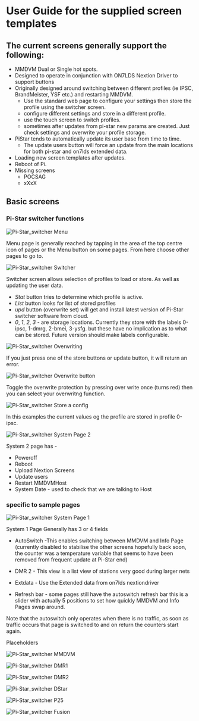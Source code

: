 
# User Guide for the supplied screen templates

## The current screens generally support the following:

- MMDVM Dual or Single hot spots.
- Designed to operate in conjunction with ON7LDS Nextion Driver to support buttons
- Originally designed around switching between different profiles (ie IPSC, BrandMeister, YSF etc.) and restarting MMDVM.
 	- Use the standard web page to configure your settings then store the profile using the switcher screen.
	- configure different settings and store in a different profile.
	- use the touch screen to switch profiles.
	- sometimes after updates from pi-star new params are created. Just check settings and overwrite your profile storage.
- PiStar tends to automatically update its user base from time to time.
	- The update users button will force an update from the main locations for both pi-star and on7lds extended data.
- Loading new screen templates after updates.
- Reboot of Pi.
- Missing screens
	- POCSAG
	- xXxX



## Basic screens

### Pi-Star switcher functions


![Pi-Star_switcher Menu](images/pss-menu.png?raw=true "Menu Screen")

Menu page is generally reached by tapping in the area of the top centre icon of pages or the Menu button on some pages. From here choose other pages to go to.


![Pi-Star_switcher Switcher](images/pss-switcher.png?raw=true "Switcher Screen")

Switcher screen allows selection of profiles to load or store. As well as updating the user data.
- *Stat* button tries to determine which profile is active.
- *List* button looks for list of stored profiles
- *upd* button (overwrite set) will get and install latest version of Pi-Star switcher software from cloud.
- *0*, *1*, *2*, *3* - are storage locations. Currently they store with the labels 0-ipsc, 1-dmrg, 2-bmei, 3-ysfg. but these have no implication as to what can be stored. Future version should make labels configurable.




![Pi-Star_switcher Overwriting](images/pss-overwrite-protection.png?raw=true "protection from overwriting")

If you just press one of the store buttons or update button, it will return an error.

![Pi-Star_switcher Overwrite button](images/pss-overwrite.png?raw=true "overwrite button")

Toggle the overwrite protection by pressing over write once (turns red)
then you can select your overwritng function.


![Pi-Star_switcher Store a config](images/pss-storeconfig.png?raw=true "Store a Config")

In this examples the current values og the profile are stored in profile 0-ipsc.

![Pi-Star_switcher System Page 2](images/pss-system2.png?raw=true "System Page 2")


System 2 page has -
- Poweroff
- Reboot  
- Upload Nextion Screens
- Update users
- Restart MMDVMHost
- System Date - used to check that we are talking to Host


### specific to sample pages

![Pi-Star_switcher System Page 1](images/pss-system1.png?raw=true "System Page 1")

System 1 Page Generally has 3 or 4 fields

- AutoSwitch  -This enables switching between MMDVM and Info Page (currently disabled to stabilise the other screens hopefully back soon, the counter was a temperature variable that seems to have been removed from frequent update at Pi-Star end)
- DMR 2 - This view is a list view of stations very good during larger nets
- Extdata - Use the Extended data from on7lds nextiondriver

- Refresh bar - some pages still have the autoswitch refresh bar this is a slider with actually 5 positions to set how quickly MMDVM and Info Pages swap around.

Note that the autoswitch only operates when there is no traffic, as soon as traffic occurs that page is switched to and on return the counters start again.


Placeholders

![Pi-Star_switcher MMDVM](images/pss-menu.png?raw=true "Menu Screen")

![Pi-Star_switcher DMR1](images/pss-menu.png?raw=true "Menu Screen")

![Pi-Star_switcher DMR2](images/pss-menu.png?raw=true "Menu Screen")

![Pi-Star_switcher DStar](images/pss-menu.png?raw=true "Menu Screen")

![Pi-Star_switcher P25](images/pss-menu.png?raw=true "Menu Screen")

![Pi-Star_switcher Fusion](images/pss-menu.png?raw=true "Menu Screen")
